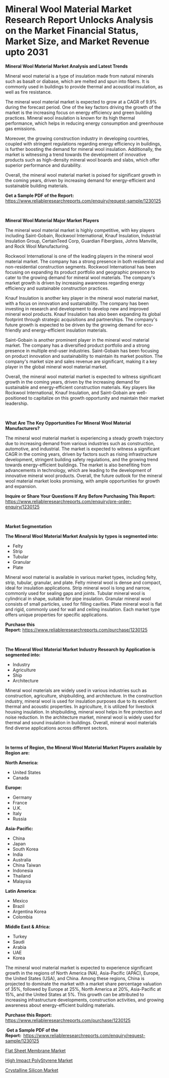 <p><h1>Mineral Wool Material Market Research Report Unlocks Analysis on the Market Financial Status, Market Size, and Market Revenue upto 2031</h1></p><p><strong>Mineral Wool Material Market Analysis and Latest Trends</strong></p>
<p><p>Mineral wool material is a type of insulation made from natural minerals such as basalt or diabase, which are melted and spun into fibers. It is commonly used in buildings to provide thermal and acoustical insulation, as well as fire resistance.</p><p>The mineral wool material market is expected to grow at a CAGR of 9.9% during the forecast period. One of the key factors driving the growth of the market is the increasing focus on energy efficiency and green building practices. Mineral wool insulation is known for its high thermal performance, which helps in reducing energy consumption and greenhouse gas emissions.</p><p>Moreover, the growing construction industry in developing countries, coupled with stringent regulations regarding energy efficiency in buildings, is further boosting the demand for mineral wool insulation. Additionally, the market is witnessing a trend towards the development of innovative products such as high-density mineral wool boards and slabs, which offer superior performance and durability.</p><p>Overall, the mineral wool material market is poised for significant growth in the coming years, driven by increasing demand for energy-efficient and sustainable building materials.</p></p>
<p><strong>Get a Sample PDF of the Report:&nbsp;</strong> <a href="https://www.reliableresearchreports.com/enquiry/request-sample/1230125">https://www.reliableresearchreports.com/enquiry/request-sample/1230125</a></p>
<p>&nbsp;</p>
<p><strong>Mineral Wool Material Major Market Players</strong></p>
<p><p>The mineral wool material market is highly competitive, with key players including Saint-Gobain, Rockwool International, Knauf Insulation, Industrial Insulation Group, CertainTeed Corp, Guardian Fiberglass, Johns Manville, and Rock Wool Manufacturing.</p><p>Rockwool International is one of the leading players in the mineral wool material market. The company has a strong presence in both residential and non-residential construction segments. Rockwool International has been focusing on expanding its product portfolio and geographic presence to cater to the growing demand for mineral wool materials. The company's market growth is driven by increasing awareness regarding energy efficiency and sustainable construction practices.</p><p>Knauf Insulation is another key player in the mineral wool material market, with a focus on innovation and sustainability. The company has been investing in research and development to develop new and improved mineral wool products. Knauf Insulation has also been expanding its global footprint through strategic acquisitions and partnerships. The company's future growth is expected to be driven by the growing demand for eco-friendly and energy-efficient insulation materials.</p><p>Saint-Gobain is another prominent player in the mineral wool material market. The company has a diversified product portfolio and a strong presence in multiple end-user industries. Saint-Gobain has been focusing on product innovation and sustainability to maintain its market position. The company's market size and sales revenue are significant, making it a key player in the global mineral wool material market.</p><p>Overall, the mineral wool material market is expected to witness significant growth in the coming years, driven by the increasing demand for sustainable and energy-efficient construction materials. Key players like Rockwool International, Knauf Insulation, and Saint-Gobain are well-positioned to capitalize on this growth opportunity and maintain their market leadership.</p></p>
<p>&nbsp;</p>
<p><strong>What Are The Key Opportunities For Mineral Wool Material Manufacturers?</strong></p>
<p><p>The mineral wool material market is experiencing a steady growth trajectory due to increasing demand from various industries such as construction, automotive, and industrial. The market is expected to witness a significant CAGR in the coming years, driven by factors such as rising infrastructure development, stringent building safety regulations, and the growing trend towards energy-efficient buildings. The market is also benefiting from advancements in technology, which are leading to the development of innovative mineral wool products. Overall, the future outlook for the mineral wool material market looks promising, with ample opportunities for growth and expansion.</p></p>
<p><strong>Inquire or Share Your Questions If Any Before Purchasing This Report:</strong> <a href="https://www.reliableresearchreports.com/enquiry/pre-order-enquiry/1230125">https://www.reliableresearchreports.com/enquiry/pre-order-enquiry/1230125</a></p>
<p>&nbsp;</p>
<p><strong>Market Segmentation</strong></p>
<p><strong>The Mineral Wool Material Market Analysis by types is segmented into:</strong></p>
<p><ul><li>Felty</li><li>Strip</li><li>Tubular</li><li>Granular</li><li>Plate</li></ul></p>
<p><p>Mineral wool material is available in various market types, including felty, strip, tubular, granular, and plate. Felty mineral wool is dense and compact, ideal for insulation applications. Strip mineral wool is long and narrow, commonly used for sealing gaps and joints. Tubular mineral wool is cylindrical in shape, suitable for pipe insulation. Granular mineral wool consists of small particles, used for filling cavities. Plate mineral wool is flat and rigid, commonly used for wall and ceiling insulation. Each market type offers unique properties for specific applications.</p></p>
<p><strong>Purchase this Report:&nbsp;</strong><a href="https://www.reliableresearchreports.com/purchase/1230125">https://www.reliableresearchreports.com/purchase/1230125</a></p>
<p>&nbsp;</p>
<p><strong>The Mineral Wool Material Market Industry Research by Application is segmented into:</strong></p>
<p><ul><li>Industry</li><li>Agriculture</li><li>Ship</li><li>Architecture</li></ul></p>
<p><p>Mineral wool materials are widely used in various industries such as construction, agriculture, shipbuilding, and architecture. In the construction industry, mineral wool is used for insulation purposes due to its excellent thermal and acoustic properties. In agriculture, it is utilized for livestock housing insulation. In shipbuilding, mineral wool helps in fire protection and noise reduction. In the architecture market, mineral wool is widely used for thermal and sound insulation in buildings. Overall, mineral wool materials find diverse applications across different sectors.</p></p>
<p>&nbsp;</p>
<p><strong>In terms of Region, the Mineral Wool Material Market Players available by Region are:</strong></p>
<p>
    <p> <strong> North America: </strong>
        <ul>
            <li>United States</li>
            <li>Canada</li>
        </ul>
        </p> 
    <p> <strong> Europe: </strong>
        <ul>
            <li>Germany</li>
            <li>France</li>
            <li>U.K.</li>
            <li>Italy</li>
            <li>Russia</li>
        </ul>
        </p> 
    <p> <strong> Asia-Pacific: </strong>
        <ul>
            <li>China</li>
            <li>Japan</li>
            <li>South Korea</li>
            <li>India</li>
            <li>Australia</li>
            <li>China Taiwan</li>
            <li>Indonesia</li>
            <li>Thailand</li>
            <li>Malaysia</li>
        </ul>
        </p> 
    <p> <strong> Latin America: </strong>
        <ul>
            <li>Mexico</li>
            <li>Brazil</li>
            <li>Argentina Korea</li>
            <li>Colombia</li>
        </ul>
        </p> 
    <p> <strong> Middle East & Africa: </strong>
        <ul>
            <li>Turkey</li>
            <li>Saudi</li>
            <li>Arabia</li>
            <li>UAE</li>
            <li>Korea</li>
        </ul>
    </p>
    </p>
<p><p>The mineral wool material market is expected to experience significant growth in the regions of North America (NA), Asia-Pacific (APAC), Europe, the United States (USA), and China. Among these regions, China is projected to dominate the market with a market share percentage valuation of 35%, followed by Europe at 25%, North America at 20%, Asia-Pacific at 15%, and the United States at 5%. This growth can be attributed to increasing infrastructure developments, construction activities, and growing awareness about energy-efficient building materials.</p></p>
<p><strong>Purchase this Report: </strong><a href="https://www.reliableresearchreports.com/purchase/1230125">https://www.reliableresearchreports.com/purchase/1230125</a></p>
<p>&nbsp;<strong>Get a Sample PDF of the Report:&nbsp;&nbsp;</strong><a href="https://www.reliableresearchreports.com/enquiry/request-sample/1230125">https://www.reliableresearchreports.com/enquiry/request-sample/1230125</a></p>
<p><strong></strong></p>
<p><p><a href="https://github.com/juancolorado15/Market-Research-Report-List-1/blob/main/flat-sheet-membrane-market.md">Flat Sheet Membrane Market</a></p><p><a href="https://github.com/Glendatilghmankmgz0rbhwpy/Market-Research-Report-List-1/blob/main/high-impact-polystyrene-market.md">High Impact PolyStyrene Market</a></p><p><a href="https://github.com/dx0328/Market-Research-Report-List-1/blob/main/crystalline-silicon-market.md">Crystalline Silicon Market</a></p></p>